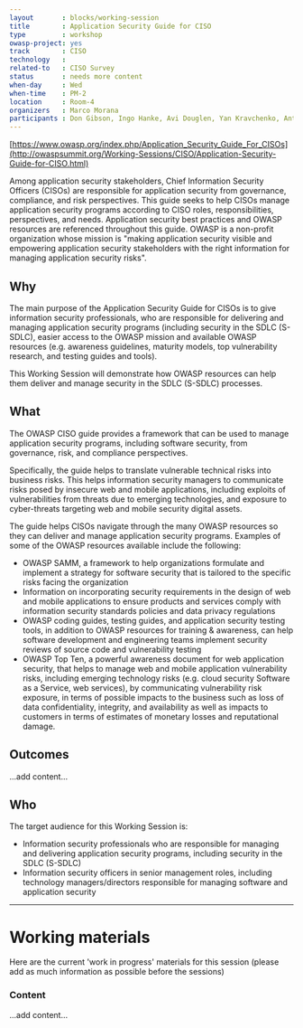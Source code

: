 ```yaml
---
layout       : blocks/working-session
title        : Application Security Guide for CISO
type         : workshop
owasp-project: yes
track        : CISO
technology   :
related-to   : CISO Survey
status       : needs more content
when-day     : Wed
when-time    : PM-2
location     : Room-4
organizers   : Marco Morana
participants : Don Gibson, Ingo Hanke, Avi Douglen, Yan Kravchenko, Ante Gulam
---
```


[https://www.owasp.org/index.php/Application_Security_Guide_For_CISOs](http://owaspsummit.org/Working-Sessions/CISO/Application-Security-Guide-for-CISO.html)

Among application security stakeholders, Chief Information Security Officers (CISOs) are responsible for application security from governance, compliance, and risk perspectives. This guide seeks to help CISOs manage application security programs according to CISO roles, responsibilities, perspectives, and needs. Application security best practices and OWASP resources are referenced throughout this guide. OWASP is a non-profit organization whose mission is "making application security visible and empowering application security stakeholders with the right information for managing application security risks".

## Why

The main purpose of the Application Security Guide for CISOs is to give information security professionals, who are responsible for delivering and managing application security programs (including security in the SDLC (S-SDLC), easier access to the OWASP mission and available OWASP resources (e.g. awareness guidelines, maturity models, top vulnerability research, and testing guides and tools). 

This Working Session will demonstrate how OWASP resources can help them deliver and manage security in the SDLC (S-SDLC) processes.

## What

The OWASP CISO guide provides a framework that can be used to manage application security programs, including software security, from governance, risk, and compliance perspectives.

Specifically, the guide helps to translate vulnerable technical risks into business risks. This helps information security managers to communicate risks posed by insecure web and mobile applications, including exploits of vulnerabilities from threats due to emerging technologies, and exposure to cyber-threats targeting web and mobile security digital assets.

The guide helps CISOs navigate through the many OWASP resources so they can deliver and manage application security programs. Examples of some of the OWASP resources available include the following:

- OWASP SAMM, a framework to help organizations formulate and implement a strategy for software security that is tailored to the specific risks facing the organization 
- Information on incorporating security requirements in the design of web and mobile applications to ensure products and services comply with information security standards policies and data privacy regulations
- OWASP coding guides, testing guides, and application security testing tools, in addition to OWASP resources for training & awareness, can help software development and engineering teams implement security reviews of source code and vulnerability testing 
- OWASP Top Ten, a powerful awareness document for web application security, that helps to manage web and mobile application vulnerability risks, including emerging technology risks (e.g. cloud security Software as a Service, web services), by communicating vulnerability risk exposure, in terms of possible impacts to the business such as loss of data confidentiality, integrity, and availability as well as impacts to customers in terms of estimates of monetary losses and reputational damage.

## Outcomes

...add content...

## Who

The target audience for this Working Session is:

- Information security professionals who are responsible for managing and delivering application security programs, including security in the SDLC (S-SDLC)
- Information security officers in senior management roles, including technology managers/directors responsible for managing software and application security

--- 

# Working materials

Here are the current 'work in progress' materials for this session (please add as much information as possible before the sessions)

### Content

...add content...
